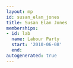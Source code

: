 ```yaml
---
layout: mp
id: susan_elan_jones
title: Susan Elan Jones
memberships:
- id: lab
  name: Labour Party
  start: '2010-06-08'
  end: 
autogenerated: true
---
```

